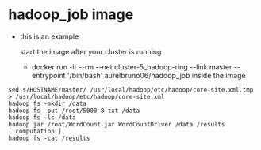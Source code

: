 #  hadoop_job image
* this is an example 

    start the image after your cluster is running
    - docker run -it --rm --net cluster-5_hadoop-ring --link master --entrypoint '/bin/bash' aurelbruno06/hadoop_job
    inside the image
```Shell
sed s/HOSTNAME/master/ /usr/local/hadoop/etc/hadoop/core-site.xml.tmp > /usr/local/hadoop/etc/hadoop/core-site.xml
hadoop fs -mkdir /data
hadoop fs -put /root/5000-8.txt /data
hadoop fs -ls /data
hadoop jar /root/WordCount.jar WordCountDriver /data /results
[ computation ]
hadoop fs -cat /results
```
